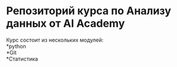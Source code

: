 # Репозиторий курса по Анализу данных от AI Academy  
Курс состоит из нескольких модулей:  
*python  
*Git  
*Статистика  
